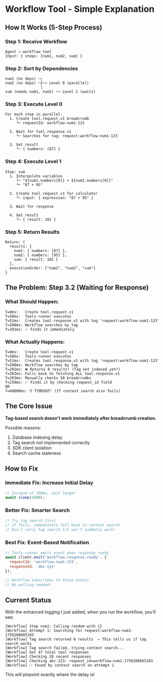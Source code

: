 # Workflow Tool - Simple Explanation

## How It Works (5-Step Process)

### Step 1: Receive Workflow
```
Agent → workflow tool
Input: { steps: [num1, num2, sum] }
```

### Step 2: Sort by Dependencies
```
num1 (no deps) ─┐
num2 (no deps) ─┼─→ Level 0 (parallel)
                │
sum (needs num1, num2) ─→ Level 1 (waits)
```

### Step 3: Execute Level 0
```
For each step in parallel:
  1. Create tool.request.v1 breadcrumb
     └─ requestId: workflow-num1-123
  
  2. Wait for tool.response.v1
     └─ Searches for tag: request:workflow-num1-123
     
  3. Get result
     └─ { numbers: [87] }
```

### Step 4: Execute Level 1
```
Step: sum
  1. Interpolate variables
     └─ "${num1.numbers[0]} + ${num2.numbers[0]}"
     └─ "87 + 95"
  
  2. Create tool.request.v1 for calculator
     └─ input: { expression: "87 + 95" }
  
  3. Wait for response
  
  4. Get result
     └─ { result: 182 }
```

### Step 5: Return Results
```
Return: {
  results: {
    num1: { numbers: [87] },
    num2: { numbers: [95] },
    sum: { result: 182 }
  },
  executionOrder: ["num1", "num2", "sum"]
}
```

## The Problem: Step 3.2 (Waiting for Response)

### What Should Happen:
```
T=0ms:   Create tool.request.v1
T=50ms:  Tools-runner executes
T=51ms:  Creates tool.response.v1 with tag 'request:workflow-num1-123'
T=200ms: Workflow searches by tag
T=201ms: ✅ Finds it immediately
```

### What Actually Happens:
```
T=0ms:   Create tool.request.v1
T=50ms:  Tools-runner executes
T=51ms:  Creates tool.response.v1 with tag 'request:workflow-num1-123'
T=200ms: Workflow searches by tag
T=201ms: ❌ Returns 0 results! (Tag not indexed yet?)
T=202ms: Falls back to fetching ALL tool.response.v1
T=203ms: Manually checks 50 breadcrumbs
T=250ms: ✅ Finds it by checking request_id field
OR
T=60000ms: ⏰ TIMEOUT! (If context search also fails)
```

## The Core Issue

**Tag-based search doesn't work immediately after breadcrumb creation.**

Possible reasons:
1. Database indexing delay
2. Tag search not implemented correctly
3. SDK client isolation
4. Search cache staleness

## How to Fix

### Immediate Fix: Increase Initial Delay
```javascript
// Instead of 200ms, wait longer
await sleep(1000);
```

### Better Fix: Smarter Search
```javascript
// Try tag search first
// If fails, immediately fall back to context search
// Don't retry tag search (it won't suddenly work)
```

### Best Fix: Event-Based Notification
```javascript
// Tools-runner emits event when response ready
await client.emit('workflow.response.ready', {
  requestId: 'workflow-num1-123',
  responseId: 'abc-xyz'
});

// Workflow subscribes to these events
// No polling needed!
```

## Current Status

With the enhanced logging I just added, when you run the workflow, you'll see:

```
[Workflow] Step num1: Calling random with {}
[Workflow] Attempt 1: Searching for request:workflow-num1-1759208685103
[Workflow] Tag search returned 0 results  ← This tells us if tag search works
[Workflow] Tag search failed, trying context search...
[Workflow] Got 47 total tool responses
[Workflow] Checking 20 recent responses
[Workflow] Checking abc-123: request_id=workflow-num1-1759208685103
[Workflow] ✅ Found by context search on attempt 1
```

This will pinpoint exactly where the delay is!
